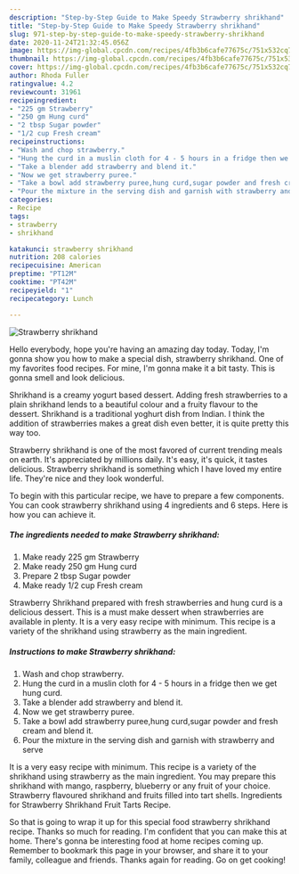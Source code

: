 ```yaml
---
description: "Step-by-Step Guide to Make Speedy Strawberry shrikhand"
title: "Step-by-Step Guide to Make Speedy Strawberry shrikhand"
slug: 971-step-by-step-guide-to-make-speedy-strawberry-shrikhand
date: 2020-11-24T21:32:45.056Z
image: https://img-global.cpcdn.com/recipes/4fb3b6cafe77675c/751x532cq70/strawberry-shrikhand-recipe-main-photo.jpg
thumbnail: https://img-global.cpcdn.com/recipes/4fb3b6cafe77675c/751x532cq70/strawberry-shrikhand-recipe-main-photo.jpg
cover: https://img-global.cpcdn.com/recipes/4fb3b6cafe77675c/751x532cq70/strawberry-shrikhand-recipe-main-photo.jpg
author: Rhoda Fuller
ratingvalue: 4.2
reviewcount: 31961
recipeingredient:
- "225 gm Strawberry"
- "250 gm Hung curd"
- "2 tbsp Sugar powder"
- "1/2 cup Fresh cream"
recipeinstructions:
- "Wash and chop strawberry."
- "Hung the curd in a muslin cloth for 4 - 5 hours in a fridge then we get hung curd."
- "Take a blender add strawberry and blend it."
- "Now we get strawberry puree."
- "Take a bowl add strawberry puree,hung curd,sugar powder and fresh cream and blend it."
- "Pour the mixture in the serving dish and garnish with strawberry and serve"
categories:
- Recipe
tags:
- strawberry
- shrikhand

katakunci: strawberry shrikhand 
nutrition: 208 calories
recipecuisine: American
preptime: "PT12M"
cooktime: "PT42M"
recipeyield: "1"
recipecategory: Lunch

---
```



![Strawberry shrikhand](https://img-global.cpcdn.com/recipes/4fb3b6cafe77675c/751x532cq70/strawberry-shrikhand-recipe-main-photo.jpg)

Hello everybody, hope you're having an amazing day today. Today, I'm gonna show you how to make a special dish, strawberry shrikhand. One of my favorites food recipes. For mine, I'm gonna make it a bit tasty. This is gonna smell and look delicious.

Shrikhand is a creamy yogurt based dessert. Adding fresh strawberries to a plain shrikhand lends to a beautiful colour and a fruity flavour to the dessert. Shrikhand is a traditional yoghurt dish from Indian. I think the addition of strawberries makes a great dish even better, it is quite pretty this way too.

Strawberry shrikhand is one of the most favored of current trending meals on earth. It's appreciated by millions daily. It's easy, it's quick, it tastes delicious. Strawberry shrikhand is something which I have loved my entire life. They're nice and they look wonderful.


To begin with this particular recipe, we have to prepare a few components. You can cook strawberry shrikhand using 4 ingredients and 6 steps. Here is how you can achieve it.

<!--inarticleads1-->

##### The ingredients needed to make Strawberry shrikhand:

1. Make ready 225 gm Strawberry
1. Make ready 250 gm Hung curd
1. Prepare 2 tbsp Sugar powder
1. Make ready 1/2 cup Fresh cream


Strawberry Shrikhand prepared with fresh strawberries and hung curd is a delicious dessert. This is a must make dessert when strawberries are available in plenty. It is a very easy recipe with minimum. This recipe is a variety of the shrikhand using strawberry as the main ingredient. 

<!--inarticleads2-->

##### Instructions to make Strawberry shrikhand:

1. Wash and chop strawberry.
1. Hung the curd in a muslin cloth for 4 - 5 hours in a fridge then we get hung curd.
1. Take a blender add strawberry and blend it.
1. Now we get strawberry puree.
1. Take a bowl add strawberry puree,hung curd,sugar powder and fresh cream and blend it.
1. Pour the mixture in the serving dish and garnish with strawberry and serve


It is a very easy recipe with minimum. This recipe is a variety of the shrikhand using strawberry as the main ingredient. You may prepare this shrikhand with mango, raspberry, blueberry or any fruit of your choice. Strawberry flavoured shrikhand and fruits filled into tart shells. Ingredients for Strawberry Shrikhand Fruit Tarts Recipe. 

So that is going to wrap it up for this special food strawberry shrikhand recipe. Thanks so much for reading. I'm confident that you can make this at home. There's gonna be interesting food at home recipes coming up. Remember to bookmark this page in your browser, and share it to your family, colleague and friends. Thanks again for reading. Go on get cooking!

